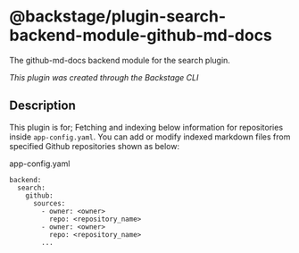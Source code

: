 # @backstage/plugin-search-backend-module-github-md-docs

The github-md-docs backend module for the search plugin.

_This plugin was created through the Backstage CLI_

## Description

This plugin is for;
Fetching and indexing below information for repositories inside `app-config.yaml`.
You can add or modify indexed markdown files from specified Github repositories shown as below:

app-config.yaml

```
backend:
  search:
    github:
      sources:
        - owner: <owner>
          repo: <repository_name>
        - owner: <owner>
          repo: <repository_name>
        ...
```

